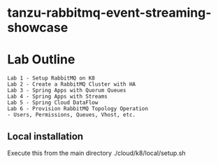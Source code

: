 # tanzu-rabbitmq-event-streaming-showcase



# Lab Outline

```
Lab 1 - Setup RabbitMQ on K8
Lab 2 - Create a RabbitMQ Cluster with HA
Lab 3 - Spring Apps with Quorum Queues 
Lab 4 - Spring Apps with Streams
Lab 5 - Spring Cloud DataFlow
Lab 6 - Provision RabbitMQ Topology Operation
- Users, Permissions, Queues, Vhost, etc.

```


## Local installation

Execute this from the main directory ./cloud/k8/local/setup.sh



